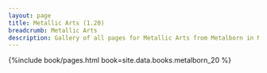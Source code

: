 ```yaml
---
layout: page
title: Metallic Arts (1.20)
breadcrumb: Metallic Arts
description: Gallery of all pages for Metallic Arts from Metalborn in Minecraft 1.20.1.
---
```


{%include book/pages.html book=site.data.books.metalborn_20 %}